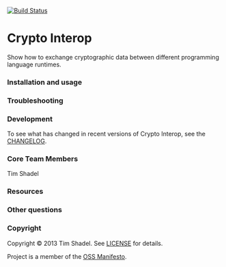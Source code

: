 [![Build Status](https://travis-ci.org/timshadel/crypto-interop.png?branch=master)](https://travis-ci.org/timshadel/crypto-interop)

# Crypto Interop

Show how to exchange cryptographic data between different programming language runtimes.

### Installation and usage

### Troubleshooting

### Development

To see what has changed in recent versions of Crypto Interop, see the [CHANGELOG]().

### Core Team Members

Tim Shadel

### Resources

### Other questions

### Copyright

Copyright © 2013 Tim Shadel. See [LICENSE]() for details.

Project is a member of the [OSS Manifesto](http://ossmanifesto.com/).

